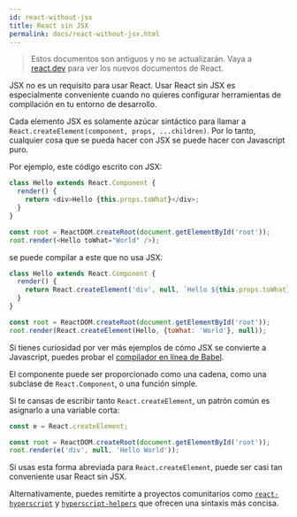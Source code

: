 ```yaml
---
id: react-without-jsx
title: React sin JSX
permalink: docs/react-without-jsx.html
---
```


<div class="scary">

> Estos documentos son antiguos y no se actualizarán. Vaya a [react.dev](https://es.react.dev/) para ver los nuevos documentos de React.

</div>

JSX no es un requisito para usar React. Usar React sin JSX es especialmente conveniente cuando no quieres configurar herramientas de compilación en tu entorno de desarrollo.

Cada elemento JSX es solamente azúcar sintáctico para llamar a `React.createElement(component, props, ...children)`. Por lo tanto, cualquier cosa que se pueda hacer con JSX se puede hacer con Javascript puro.

Por ejemplo, este código escrito con JSX:

```js
class Hello extends React.Component {
  render() {
    return <div>Hello {this.props.toWhat}</div>;
  }
}

const root = ReactDOM.createRoot(document.getElementById('root'));
root.render(<Hello toWhat="World" />);
```

se puede compilar a este que no usa JSX:

```js
class Hello extends React.Component {
  render() {
    return React.createElement('div', null, `Hello ${this.props.toWhat}`);
  }
}

const root = ReactDOM.createRoot(document.getElementById('root'));
root.render(React.createElement(Hello, {toWhat: 'World'}, null));
```

Si tienes curiosidad por ver más ejemplos de cómo JSX se convierte a Javascript, puedes probar el [compilador en línea de Babel](babel://jsx-simple-example).

El componente puede ser proporcionado como una cadena, como una subclase de `React.Component`, o una función simple.

Si te cansas de escribir tanto `React.createElement`, un patrón común es asignarlo a una variable corta:

```js
const e = React.createElement;

const root = ReactDOM.createRoot(document.getElementById('root'));
root.render(e('div', null, 'Hello World'));
```

Si usas esta forma abreviada para `React.createElement`, puede ser casi tan conveniente usar React sin JSX.

Alternativamente, puedes remitirte a proyectos comunitarios como [`react-hyperscript`](https://github.com/mlmorg/react-hyperscript) y [`hyperscript-helpers`](https://github.com/ohanhi/hyperscript-helpers) que ofrecen una sintaxis más concisa.
